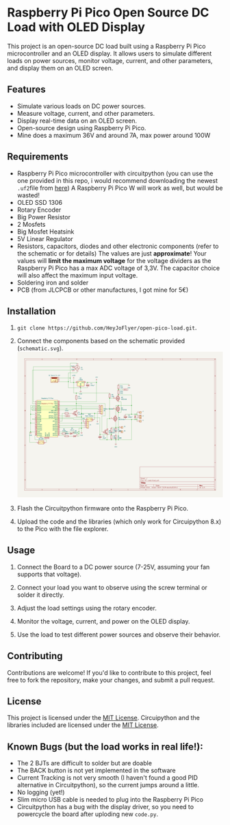 # Raspberry Pi Pico Open Source DC Load with OLED Display

This project is an open-source DC load built using a Raspberry Pi Pico microcontroller and an OLED display. It allows users to simulate different loads on power sources, monitor voltage, current, and other parameters, and display them on an OLED screen.

## Features

- Simulate various loads on DC power sources.
- Measure voltage, current, and other parameters.
- Display real-time data on an OLED screen.
- Open-source design using Raspberry Pi Pico.
- Mine does a maximum 36V and around 7A, max power around 100W

## Requirements

- Raspberry Pi Pico microcontroller with circuitpython (you can use the one provided in this repo, i would recommend downloading the newest `.uf2`file from [here](https://circuitpython.org/board/raspberry_pi_pico/)) A Raspberry Pi Pico W will work as well, but would be wasted!
- OLED SSD 1306
- Rotary Encoder
- Big Power Resistor
- 2 Mosfets
- Big Mosfet Heatsink
- 5V Linear Regulator
- Resistors, capacitors, diodes and other electronic components (refer to the schematic or for details) The values are just **approximate**! Your values will **limit the maximum voltage** for the voltage dividers as the Raspberry Pi Pico has a max ADC voltage of 3,3V. The capacitor choice will also affect the maximum input voltage.
- Soldering iron and solder
- PCB (from JLCPCB or other manufactures, I got mine for 5€)

## Installation

1. `git clone https://github.com/HeyJoFlyer/open-pico-load.git`.

1. Connect the components based on the schematic provided (`schematic.svg`).
![alt text](https://raw.githubusercontent.com/HeyJoFlyer/open-pico-load/main/schematic.svg "schematic")

1. Flash the Circuitpython firmware onto the Raspberry Pi Pico.

1. Upload the code and the libraries (which only work for Circuipython 8.x) to the Pico with the file explorer.

## Usage

1. Connect the Board to a DC power source (7-25V, assuming your fan supports that voltage).

1. Connect your load you want to observe using the screw terminal or solder it directly.

1. Adjust the load settings using the rotary encoder.

1. Monitor the voltage, current, and power on the OLED display.

1. Use the load to test different power sources and observe their behavior.

## Contributing

Contributions are welcome! If you'd like to contribute to this project, feel free to fork the repository, make your changes, and submit a pull request.

## License

This project is licensed under the [MIT License](LICENSE).
Circuipython and the libraries included are licensed under the [MIT License](LICENSE).

## Known Bugs (but the load works in real life!):

- The 2 BJTs are difficult to solder but are doable
- The BACK button is not yet implemented in the software
- Current Tracking is not very smooth (I haven't found a good PID alternative in Circuitpython), so the current jumps around a little.
- No logging (yet!)
- Slim micro USB cable is needed to plug into the Raspberry Pi Pico
- Circuitpython has a bug with the display driver, so you need to powercycle the board after uploding new `code.py`.
